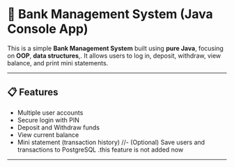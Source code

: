 # 🏦 Bank Management System (Java Console App)

This is a simple **Bank Management System** built using **pure Java**, focusing on **OOP**, **data structures**,. It allows users to log in, deposit, withdraw, view balance, and print mini statements.

---

## 📋 Features

- Multiple user accounts
- Secure login with PIN
- Deposit and Withdraw funds
- View current balance
- Mini statement (transaction history)
//- (Optional) Save users and transactions to PostgreSQL .this feature is not added now

---



